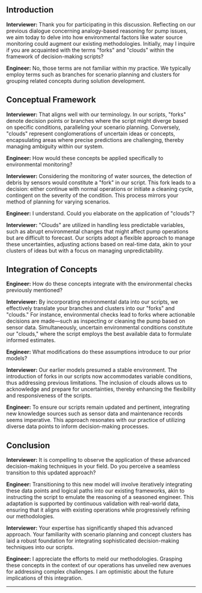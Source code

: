 
## Introduction

**Interviewer:** Thank you for participating in this discussion. Reflecting on our previous dialogue concerning analogy-based reasoning for pump issues, we aim today to delve into how environmental factors like water source monitoring could augment our existing methodologies. Initially, may I inquire if you are acquainted with the terms "forks" and "clouds" within the framework of decision-making scripts?

**Engineer:** No, those terms are not familiar within my practice. We typically employ terms such as branches for scenario planning and clusters for grouping related concepts during solution development.

## Conceptual Framework

**Interviewer:** That aligns well with our terminology. In our scripts, "forks" denote decision points or branches where the script might diverge based on specific conditions, paralleling your scenario planning. Conversely, "clouds" represent conglomerations of uncertain ideas or concepts, encapsulating areas where precise predictions are challenging, thereby managing ambiguity within our system.

**Engineer:** How would these concepts be applied specifically to environmental monitoring?

**Interviewer:** Considering the monitoring of water sources, the detection of debris by sensors would constitute a "fork" in our script. This fork leads to a decision: either continue with normal operations or initiate a cleaning cycle, contingent on the severity of the condition. This process mirrors your method of planning for varying scenarios.

**Engineer:** I understand. Could you elaborate on the application of "clouds"?

**Interviewer:** "Clouds" are utilized in handling less predictable variables, such as abrupt environmental changes that might affect pump operations but are difficult to forecast. Our scripts adopt a flexible approach to manage these uncertainties, adjusting actions based on real-time data, akin to your clusters of ideas but with a focus on managing unpredictability.

## Integration of Concepts

**Engineer:** How do these concepts integrate with the environmental checks previously mentioned?

**Interviewer:** By incorporating environmental data into our scripts, we effectively translate your branches and clusters into our "forks" and "clouds." For instance, environmental checks lead to forks where actionable decisions are made—such as inspecting or cleaning the pump based on sensor data. Simultaneously, uncertain environmental conditions constitute our "clouds," where the script employs the best available data to formulate informed estimates.

**Engineer:** What modifications do these assumptions introduce to our prior models?

**Interviewer:** Our earlier models presumed a stable environment. The introduction of forks in our scripts now accommodates variable conditions, thus addressing previous limitations. The inclusion of clouds allows us to acknowledge and prepare for uncertainties, thereby enhancing the flexibility and responsiveness of the scripts.

**Engineer:** To ensure our scripts remain updated and pertinent, integrating new knowledge sources such as sensor data and maintenance records seems imperative. This approach resonates with our practice of utilizing diverse data points to inform decision-making processes.

## Conclusion

**Interviewer:** It is compelling to observe the application of these advanced decision-making techniques in your field. Do you perceive a seamless transition to this updated approach?

**Engineer:** Transitioning to this new model will involve iteratively integrating these data points and logical paths into our existing frameworks, akin to instructing the script to emulate the reasoning of a seasoned engineer. This adaptation is supported by continuous validation with real-world data, ensuring that it aligns with existing operations while progressively refining our methodologies.

**Interviewer:** Your expertise has significantly shaped this advanced approach. Your familiarity with scenario planning and concept clusters has laid a robust foundation for integrating sophisticated decision-making techniques into our scripts.

**Engineer:** I appreciate the efforts to meld our methodologies. Grasping these concepts in the context of our operations has unveiled new avenues for addressing complex challenges. I am optimistic about the future implications of this integration.

---

